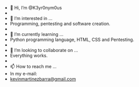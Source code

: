 - 👋 Hi, I’m @K3yr0nym0us
- 
- 👀 I’m interested in ...
- Programming, pentesting and software creation.
- 
- 🌱 I’m currently learning ...
- Python programming language, HTML, CSS and Pentesting.
- 
- 💞️ I’m looking to collaborate on ...
- Everything works.
- 
- 📫 How to reach me ...
- In my e-mail:
- kevinmartinezbarra@gmail.com

<!---
K3yr0nym0us/K3yr0nym0us is a ✨ special ✨ repository because its `README.md` (this file) appears on your GitHub profile.
You can click the Preview link to take a look at your changes.
--->
